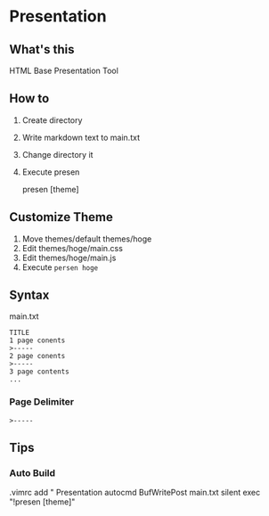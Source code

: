 # Presentation
## What's this
HTML Base Presentation Tool

## How to
1. Create directory
2. Write markdown text to main.txt
3. Change directory it
4. Execute presen

	presen [theme]

## Customize Theme 
1. Move themes/default themes/hoge
2. Edit themes/hoge/main.css
3. Edit themes/hoge/main.js
4. Execute `persen hoge` 

## Syntax
main.txt

	TITLE
	1 page conents
	>-----
	2 page conents
	>-----
	3 page contents
	...
### Page Delimiter
	>-----

## Tips
### Auto Build
.vimrc add
	" Presentation
	autocmd BufWritePost main.txt silent exec "!presen [theme]"
